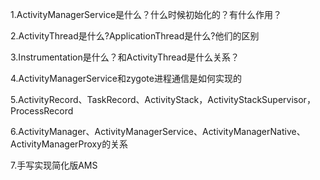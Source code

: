 1.ActivityManagerService是什么？什么时候初始化的？有什么作用？

2.ActivityThread是什么?ApplicationThread是什么?他们的区别

3.Instrumentation是什么？和ActivityThread是什么关系？

4.ActivityManagerService和zygote进程通信是如何实现的

5.ActivityRecord、TaskRecord、ActivityStack，ActivityStackSupervisor，ProcessRecord

6.ActivityManager、ActivityManagerService、ActivityManagerNative、ActivityManagerProxy的关系

7.手写实现简化版AMS